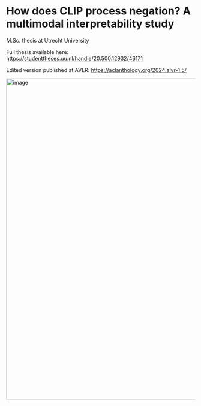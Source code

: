 # How does CLIP process negation? A multimodal interpretability study
M.Sc. thesis at Utrecht University 

Full thesis available here: https://studenttheses.uu.nl/handle/20.500.12932/46171

Edited version published at AVLR: https://aclanthology.org/2024.alvr-1.5/

<img width="857" alt="image" src="https://github.com/user-attachments/assets/21d794bc-1a7e-466a-a679-9273e6eaa774">
